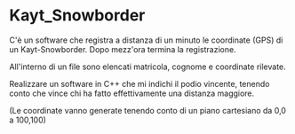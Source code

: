 # Kayt_Snowborder
C'è un software che registra a distanza di un minuto le coordinate (GPS) di un Kayt-Snowborder. Dopo mezz'ora termina la registrazione.

All'interno di un file sono elencati matricola, cognome e coordinate rilevate. 

Realizzare un software in C++ che mi indichi il podio vincente, tenendo conto che vince chi ha fatto effettivamente una distanza maggiore.

(Le coordinate vanno generate tenendo conto di un piano cartesiano da 0,0 a 100,100)
